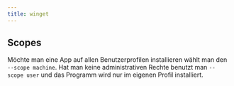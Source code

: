 ```yaml
---
title: winget
---
```


## Scopes
Möchte man eine App auf allen Benutzerprofilen installieren wählt man den `--scope machine`.
Hat man keine administrativen Rechte benutzt man `--scope user` und das Programm wird nur im eigenen Profil installiert.
